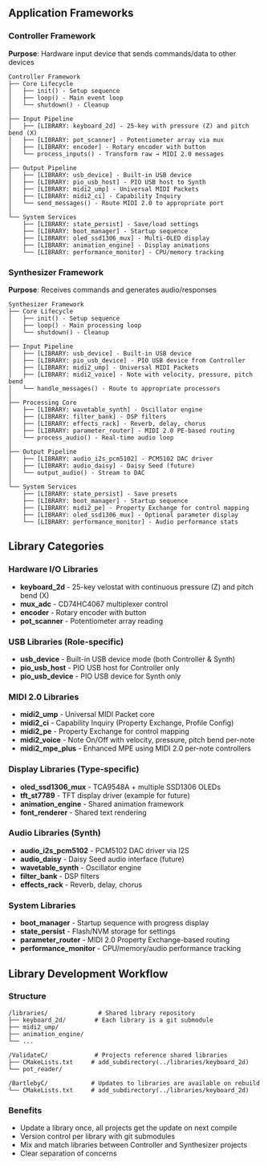 ## Application Frameworks

### Controller Framework
**Purpose**: Hardware input device that sends commands/data to other devices

```
Controller Framework
├── Core Lifecycle
│   ├── init() - Setup sequence
│   ├── loop() - Main event loop
│   └── shutdown() - Cleanup
│
├── Input Pipeline
│   ├── [LIBRARY: keyboard_2d] - 25-key with pressure (Z) and pitch bend (X)
│   ├── [LIBRARY: pot_scanner] - Potentiometer array via mux
│   ├── [LIBRARY: encoder] - Rotary encoder with button
│   └── process_inputs() - Transform raw → MIDI 2.0 messages
│
├── Output Pipeline  
│   ├── [LIBRARY: usb_device] - Built-in USB device
│   ├── [LIBRARY: pio_usb_host] - PIO USB host to Synth
│   ├── [LIBRARY: midi2_ump] - Universal MIDI Packets
│   ├── [LIBRARY: midi2_ci] - Capability Inquiry
│   └── send_messages() - Route MIDI 2.0 to appropriate port
│
└── System Services
    ├── [LIBRARY: state_persist] - Save/load settings
    ├── [LIBRARY: boot_manager] - Startup sequence
    ├── [LIBRARY: oled_ssd1306_mux] - Multi-OLED display
    ├── [LIBRARY: animation_engine] - Display animations
    └── [LIBRARY: performance_monitor] - CPU/memory tracking
```

### Synthesizer Framework
**Purpose**: Receives commands and generates audio/responses

```
Synthesizer Framework
├── Core Lifecycle
│   ├── init() - Setup sequence
│   ├── loop() - Main processing loop
│   └── shutdown() - Cleanup
│
├── Input Pipeline
│   ├── [LIBRARY: usb_device] - Built-in USB device
│   ├── [LIBRARY: pio_usb_device] - PIO USB device from Controller
│   ├── [LIBRARY: midi2_ump] - Universal MIDI Packets
│   ├── [LIBRARY: midi2_voice] - Note with velocity, pressure, pitch bend
│   └── handle_messages() - Route to appropriate processors
│
├── Processing Core
│   ├── [LIBRARY: wavetable_synth] - Oscillator engine
│   ├── [LIBRARY: filter_bank] - DSP filters
│   ├── [LIBRARY: effects_rack] - Reverb, delay, chorus
│   ├── [LIBRARY: parameter_router] - MIDI 2.0 PE-based routing
│   └── process_audio() - Real-time audio loop
│
├── Output Pipeline
│   ├── [LIBRARY: audio_i2s_pcm5102] - PCM5102 DAC driver
│   ├── [LIBRARY: audio_daisy] - Daisy Seed (future)
│   └── output_audio() - Stream to DAC
│
└── System Services
    ├── [LIBRARY: state_persist] - Save presets
    ├── [LIBRARY: boot_manager] - Startup sequence
    ├── [LIBRARY: midi2_pe] - Property Exchange for control mapping
    ├── [LIBRARY: oled_ssd1306_mux] - Optional parameter display
    └── [LIBRARY: performance_monitor] - Audio performance stats
```

## Library Categories

### Hardware I/O Libraries
- **keyboard_2d** - 25-key velostat with continuous pressure (Z) and pitch bend (X)
- **mux_adc** - CD74HC4067 multiplexer control
- **encoder** - Rotary encoder with button
- **pot_scanner** - Potentiometer array reading

### USB Libraries (Role-specific)
- **usb_device** - Built-in USB device mode (both Controller & Synth)
- **pio_usb_host** - PIO USB host for Controller only
- **pio_usb_device** - PIO USB device for Synth only

### MIDI 2.0 Libraries
- **midi2_ump** - Universal MIDI Packet core
- **midi2_ci** - Capability Inquiry (Property Exchange, Profile Config)
- **midi2_pe** - Property Exchange for control mapping
- **midi2_voice** - Note On/Off with velocity, pressure, pitch bend per-note
- **midi2_mpe_plus** - Enhanced MPE using MIDI 2.0 per-note controllers

### Display Libraries (Type-specific)
- **oled_ssd1306_mux** - TCA9548A + multiple SSD1306 OLEDs
- **tft_st7789** - TFT display driver (example for future)
- **animation_engine** - Shared animation framework
- **font_renderer** - Shared text rendering

### Audio Libraries (Synth)
- **audio_i2s_pcm5102** - PCM5102 DAC driver via I2S
- **audio_daisy** - Daisy Seed audio interface (future)
- **wavetable_synth** - Oscillator engine
- **filter_bank** - DSP filters
- **effects_rack** - Reverb, delay, chorus

### System Libraries
- **boot_manager** - Startup sequence with progress display
- **state_persist** - Flash/NVM storage for settings
- **parameter_router** - MIDI 2.0 Property Exchange-based routing
- **performance_monitor** - CPU/memory/audio performance tracking

## Library Development Workflow

### Structure
```
/libraries/              # Shared library repository
├── keyboard_2d/        # Each library is a git submodule
├── midi2_ump/         
├── animation_engine/   
└── ...

/ValidateC/             # Projects reference shared libraries
├── CMakeLists.txt     # add_subdirectory(../libraries/keyboard_2d)
└── pot_reader/

/BartlebyC/            # Updates to libraries are available on rebuild
└── CMakeLists.txt     # add_subdirectory(../libraries/keyboard_2d)
```

### Benefits
- Update a library once, all projects get the update on next compile
- Version control per library with git submodules
- Mix and match libraries between Controller and Synthesizer projects
- Clear separation of concerns